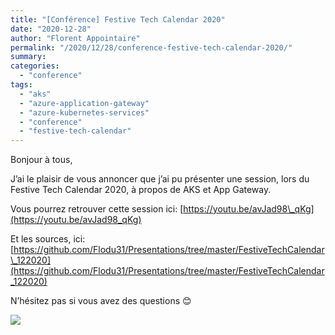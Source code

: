```yaml
---
title: "[Conférence] Festive Tech Calendar 2020"
date: "2020-12-28"
author: "Florent Appointaire"
permalink: "/2020/12/28/conference-festive-tech-calendar-2020/"
summary:
categories: 
  - "conference"
tags: 
  - "aks"
  - "azure-application-gateway"
  - "azure-kubernetes-services"
  - "conference"
  - "festive-tech-calendar"
---
```

Bonjour à tous,

J’ai le plaisir de vous annoncer que j’ai pu présenter une session, lors du Festive Tech Calendar 2020, à propos de AKS et App Gateway.

Vous pourrez retrouver cette session ici: [https://youtu.be/avJad98\_qKg](https://youtu.be/avJad98_qKg)

Et les sources, ici: [https://github.com/Flodu31/Presentations/tree/master/FestiveTechCalendar\_122020](https://github.com/Flodu31/Presentations/tree/master/FestiveTechCalendar_122020)

N’hésitez pas si vous avez des questions 😊

![](https://cloudyjourney.fr/wp-content/uploads/2020/12/image.png)